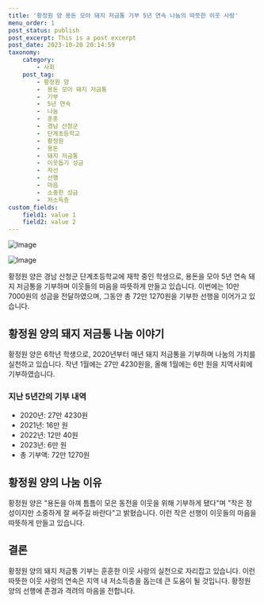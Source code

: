 ```yaml
---
title: '황정원 양 용돈 모아 돼지 저금통 기부 5년 연속 나눔의 따뜻한 이웃 사랑'
menu_order: 1
post_status: publish
post_excerpt: This is a post excerpt
post_date: 2023-10-20 20:14:59
taxonomy:
    category:
        - 사회
    post_tag:
        - 황정원 양
        -  용돈 모아 돼지 저금통
        -  기부
        -  5년 연속
        -  나눔
        -  훈훈
        -  경남 산청군
        -  단계초등학교
        -  황정원
        -  용돈
        -  돼지 저금통
        -  이웃돕기 성금
        -  자선
        -  선행
        -  마음
        -  소중한 성금
        -  저소득층
custom_fields:
    field1: value 1
    field2: value 2
---
```


![Image](https://imgnews.pstatic.net/image/082/2024/02/06/0001254482_001_20240206091403898.jpg?type=w647)

![Image](https://imgnews.pstatic.net/image/082/2024/02/06/0001254482_002_20240206091403962.jpg?type=w647)


황정원 양은 경남 산청군 단계초등학교에 재학 중인 학생으로, 용돈을 모아 5년 연속 돼지 저금통을 기부하며 이웃들의 마음을 따뜻하게 만들고 있습니다. 이번에는 10만 7000원의 성금을 전달하였으며, 그동안 총 72만 1270원을 기부한 선행을 이어가고 있습니다.

## 황정원 양의 돼지 저금통 나눔 이야기

황정원 양은 6학년 학생으로, 2020년부터 매년 돼지 저금통을 기부하며 나눔의 가치를 실천하고 있습니다. 작년 1월에는 27만 4230원을, 올해 1월에는 6만 원을 지역사회에 기부하였습니다.

### 지난 5년간의 기부 내역
- 2020년: 27만 4230원
- 2021년: 16만 원
- 2022년: 12만 40원
- 2023년: 6만 원
- 총 기부액: 72만 1270원

## 황정원 양의 나눔 이유

황정원 양은 "용돈을 아껴 틈틈이 모은 동전을 이웃을 위해 기부하게 됐다"며 "작은 정성이지만 소중하게 잘 써주길 바란다"고 밝혔습니다. 이런 작은 선행이 이웃들의 마음을 따뜻하게 만들고 있습니다.

## 결론

황정원 양의 돼지 저금통 기부는 훈훈한 이웃 사랑의 실천으로 자리잡고 있습니다. 이런 따뜻한 이웃 사랑의 연속은 지역 내 저소득층을 돕는데 큰 도움이 될 것입니다. 황정원 양의 선행에 존경과 격려의 마음을 전합니다.
